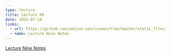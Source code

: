 ```yaml
---
type: lecture
title: Lecture 09
date: 2025-07-18
links:
  - url: https://github.com/wonjun-seo/cosmos/tree/master/static_files/presentations/lecture_nine/
  - name: Lecture Nine Notes 
---
```


[Lecture Nine Notes]()